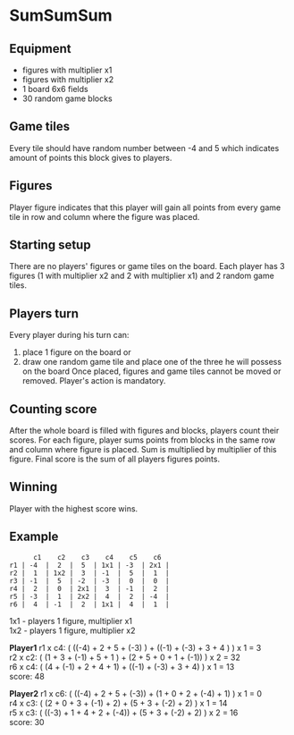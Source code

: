 SumSumSum
======

Equipment
---------
- figures with multiplier x1
- figures with multiplier x2
- 1 board 6x6 fields
- 30 random game blocks

Game tiles
----------
Every tile should have random number between -4 and 5 which indicates amount of points this block gives to players.

Figures
-------
Player figure indicates that this player will gain all points from every game tile in row and column where the figure was placed.

Starting setup
--------------
There are no players' figures or game tiles on the board.
Each player has 3 figures (1 with multiplier x2 and 2 with multiplier x1) and 2 random game tiles.

Players turn
------------
Every player during his turn can:
1) place 1 figure on the board
or
2) draw one random game tile and place one of the three he will possess on the board
Once placed, figures and game tiles cannot be moved or removed.
Player's action is mandatory.

Counting score
--------------
After the whole board is filled with figures and blocks, players count their scores.
For each figure, player sums points from blocks in the same row and column where figure is placed. Sum is multiplied by multiplier of this figure.
Final score is the sum of all players figures points.

Winning
-------
Player with the highest score wins.

Example
-------
```
      c1    c2    c3    c4    c5    c6
r1 | -4  |  2  |  5  | 1x1 | -3  | 2x1 |
r2 |  1  | 1x2 |  3  | -1  |  5  |  1  |
r3 | -1  |  5  | -2  | -3  |  0  |  0  |
r4 |  2  |  0  | 2x1 |  3  | -1  |  2  |
r5 | -3  |  1  | 2x2 |  4  |  2  | -4  |
r6 |  4  | -1  |  2  | 1x1 |  4  |  1  |
```

1x1 - players 1 figure, multiplier x1<br/>
1x2 - players 1 figure, multiplier x2

**Player1**
r1 x c4: ( ((-4) + 2 + 5 + (-3) ) + ((-1) + (-3) + 3 + 4 ) ) x 1 = 3<br/>
r2 x c2: ( (1 + 3 + (-1) + 5 + 1 ) + (2 + 5 + 0 + 1 + (-1)) ) x 2 = 32<br/>
r6 x c4: ( (4 + (-1) + 2 + 4 + 1) + ((-1) + (-3) + 3 + 4) ) x 1 = 13<br/>
score: 48

**Player2**
r1 x c6: ( ((-4) + 2 + 5 + (-3)) + (1 + 0 + 2 + (-4) + 1) ) x 1 = 0<br/>
r4 x c3: ( (2 + 0 + 3 + (-1) + 2) + (5 + 3 + (-2) + 2) ) x 1 = 14<br/>
r5 x c3: ( ((-3) + 1 + 4 + 2 + (-4)) + (5 + 3 + (-2) + 2) ) x 2 = 16<br/>
score: 30
